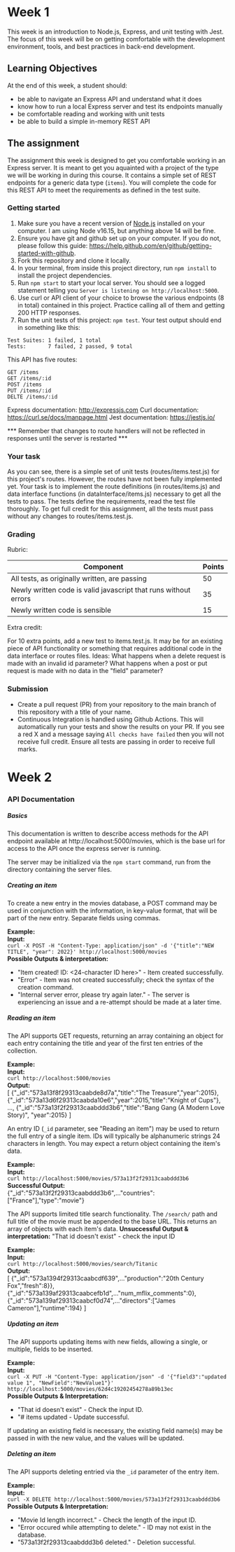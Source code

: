 # Week 1

This week is an introduction to Node.js, Express, and unit testing with Jest. The focus of this week will be on getting comfortable with the development environment, tools, and best practices in back-end development.

## Learning Objectives

At the end of this week, a student should:
- be able to navigate an Express API and understand what it does
- know how to run a local Express server and test its endpoints manually
- be comfortable reading and working with unit tests
- be able to build a simple in-memory REST API

## The assignment

The assignment this week is designed to get you comfortable working in an Express server. It is meant to get you aquainted with a project of the type we will be working in during this course. It contains a simple set of REST endpoints for a generic data type (`items`). You will complete the code for this REST API to meet the requirements as defined in the test suite.

### Getting started

1. Make sure you have a recent version of [Node.js](https://nodejs.org/en/download/) installed on your computer. I am using Node v16.15, but anything above 14 will be fine.
2. Ensure you have git and github set up on your computer. If you do not, please follow this guide: https://help.github.com/en/github/getting-started-with-github.
3. Fork this repository and clone it locally. 
4. In your terminal, from inside this project directory, run `npm install` to install the project dependencies.
5. Run `npm start` to start your local server. You should see a logged statement telling you `Server is listening on http://localhost:5000`.
6. Use curl or API client of your choice to browse the various endpoints (8 in total) contained in this project. Practice calling all of them and getting 200 HTTP responses.
7. Run the unit tests of this project: `npm test`. Your test output should end in something like this:
```
Test Suites: 1 failed, 1 total
Tests:       7 failed, 2 passed, 9 total
```

This API has five routes:
```
GET /items
GET /items/:id
POST /items
PUT /items/:id
DELTE /items/:id
```

Express documentation: http://expressjs.com
Curl documentation: https://curl.se/docs/manpage.html
Jest documentation: https://jestjs.io/

*** Remember that changes to route handlers will not be reflected in responses until the server is restarted ***

### Your task

As you can see, there is a simple set of unit tests (routes/items.test.js) for this project's routes. However, the routes have not been fully implemented yet. Your task is to implement the route definitions (in routes/items.js) and data interface functions (in dataInterface/items.js) necessary to get all the tests to pass.  The tests define the requirements, read the test file thoroughly. To get full credit for this assignment, all the tests must pass without any changes to routes/items.test.js.

### Grading

Rubric:

Component | Points
--------- | --------
All tests, as originally written, are passing | 50
Newly written code is valid javascript that runs without errors | 35
Newly written code is sensible | 15

Extra credit:

For 10 extra points, add a new test to items.test.js. It may be for an existing piece of API functionality or something that requires additional code in the data interface or routes files. Ideas: What happens when a delete request is made with an invalid id parameter? What happens when a post or put request is made with no data in the "field" parameter?

### Submission

- Create a pull request (PR) from your repository to the main branch of this repository with a title of your name.
- Continuous Integration is handled using Github Actions. This will automatically run your tests and show the results on your PR. If you see a red X and a message saying `All checks have failed` then you will not receive full credit. Ensure all tests are passing in order to receive full marks.


# Week 2

### API Documentation

##### Basics

This documentation is written to describe access methods for the API endpoint available at http://localhost:5000/movies, which is the base url for access to the API once the express server is running. 

The server may be initialized via the `npm start` command, run from the directory containing the server files.

##### Creating an item

To create a new entry in the movies database, a POST command may be used in conjunction with the information, in key-value format, that will be part of the new entry. Separate fields using commas.

**Example:**  
**Input:**  
`curl -X POST -H "Content-Type: application/json" -d '{"title":"NEW TITLE", "year": 2022}' http://localhost:5000/movies`  
**Possible Outputs & interpretation:**  
- "Item created! ID: <24-character ID here>" - Item created successfully.
- "Error" - Item was not created successfully; check the syntax of the creation command.
- "Internal server error, please try again later." - The server is experiencing an issue and a re-attempt should be made at a later time.

##### Reading an item

The API supports GET requests, returning an array containing an object for each entry containing the title and year of the first ten entries of the collection.

**Example:**  
**Input:**  
`curl http://localhost:5000/movies`  
**Output:**  
[
  {"_id":"573a13f8f29313caabde8d7a","title":"The Treasure","year":2015},
  {"_id":"573a13d6f29313caabda10e6","year":2015,"title":"Knight of Cups"},
  ...,
  {"_id":"573a13f2f29313caabddd3b6","title":"Bang Gang (A Modern Love Story)",
"year":2015}
]

An entry ID (`_id` parameter, see "Reading an item") may be used to return the full entry of a single item. IDs will typically be alphanumeric strings 24 characters in length. You may expect a return object containing the item's data.

**Example:**  
**Input:**  
`curl http://localhost:5000/movies/573a13f2f29313caabddd3b6`  
**Successful Output:**  
{"_id":"573a13f2f29313caabddd3b6",..."countries":["France"],"type":"movie"}

The API supports limited title search functionality. The `/search/` path and full title of the movie must be appended to the base URL. This returns an array of objects with each item's data.
**Unsuccessful Output & interpretation:**
"That id doesn't exist" - check the input ID

**Example:**  
**Input:**  
`curl http://localhost:5000/movies/search/Titanic`  
**Output:**  
[
  {"_id":"573a1394f29313caabcdf639",..."production":"20th Century Fox","fresh":8}},
  {"_id":"573a139af29313caabcefb1d",..."num_mflix_comments":0},
  {"_id":"573a139af29313caabcf0d74",..."directors":["James Cameron"],"runtime":194}
]

##### Updating an item

The API supports updating items with new fields, allowing a single, or multiple, fields to be inserted.

**Example:**  
**Input:**  
`curl -X PUT -H "Content-Type: application/json" -d '{"field3":"updated value 1", "NewField":"NewValue1"}' http://localhost:5000/movies/62d4c19202454278a89b13ec`  
**Possible Outputs & Interpretation:**  
- "That id doesn't exist" - Check the input ID.
- "# items updated - Update successful.

If updating an existing field is necessary, the existing field name(s) may be passed in with the new value, and the values will be updated.

##### Deleting an item

The API supports deleting entried via the `_id` parameter of the entry item. 

**Example:**  
**Input:**  
`curl -X DELETE http://localhost:5000/movies/573a13f2f29313caabddd3b6`  
**Possible Outputs & Interpretation:**  
- "Movie Id length incorrect." - Check the length of the input ID.
- "Error occured while attempting to delete." - ID may not exist in the database.
- "573a13f2f29313caabddd3b6 deleted." - Deletion successful.
